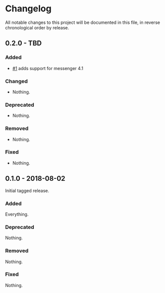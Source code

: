 # Changelog

All notable changes to this project will be documented in this file, in reverse chronological order by release.

## 0.2.0 - TBD

### Added

- [#1](https://github.com/xtreamwayz/expressive-messenger/pull/1) adds support for messenger 4.1

### Changed

- Nothing.

### Deprecated

- Nothing.

### Removed

- Nothing.

### Fixed

- Nothing.

## 0.1.0 - 2018-08-02

Initial tagged release.

### Added

Everything.

### Deprecated

Nothing.

### Removed

Nothing.

### Fixed

Nothing.
